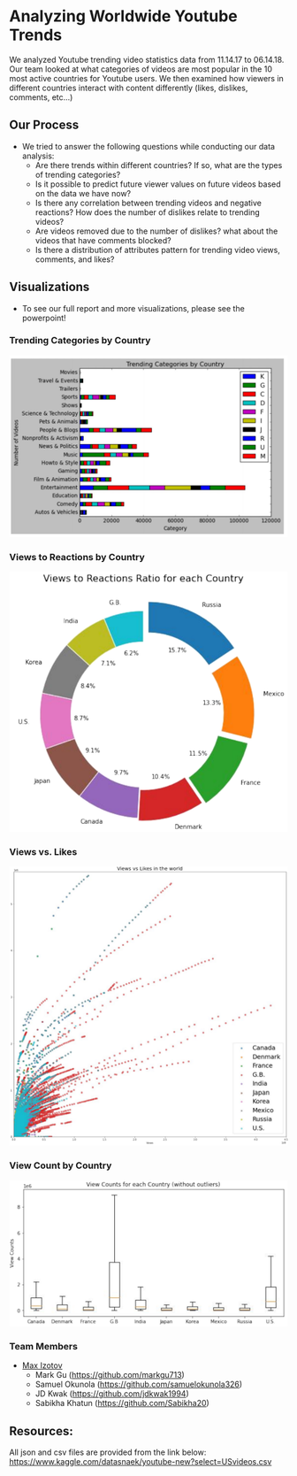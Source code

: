 # Analyzing Worldwide Youtube Trends 
We analyzed Youtube trending video statistics data from 11.14.17 to 06.14.18. Our team looked at what categories of videos are most popular in the 10 most active countries for Youtube users. We then examined how viewers in different countries interact with content differently (likes, dislikes, comments, etc...)

## Our Process
* We tried to answer the following questions while conducting our data analysis: 
    + Are there trends within different countries? If so, what are the types of trending categories?
    + Is it possible to predict future viewer values on future videos based on the data we have now? 
    + Is there any correlation between trending videos and negative reactions? How does the number of dislikes relate to trending videos?
	+ Are videos removed due to the number of dislikes? what about the videos that have comments blocked?
    + Is there a distribution of attributes pattern for trending video views, comments, and likes?

## Visualizations 
* To see our full report and more visualizations, please see the powerpoint!

### Trending Categories by Country 
![trending_categories](visuals/screenshots/trending_categories.png)

### Views to Reactions by Country
![views_to_reactions](visuals/screenshots/views_to_reactions.png)

### Views vs. Likes
![views_vs_likes](visuals/screenshots/views_vs_likes.png)

### View Count by Country 
![views_count_by_country](visuals/screenshots/view_count_by_country.png)

### Team Members
* [Max Izotov](https://github.com/maximizo)
    - Mark Gu (https://github.com/markgu713)
    - Samuel Okunola (https://github.com/samuelokunola326)
    - JD Kwak (https://github.com/jdkwak1994)
    - Sabikha Khatun (https://github.com/Sabikha20)

## Resources:
All json and csv files are provided from the link below:
https://www.kaggle.com/datasnaek/youtube-new?select=USvideos.csv